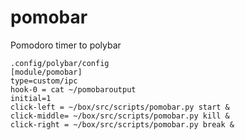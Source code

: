 # pomobar
Pomodoro timer to polybar

~~~
.config/polybar/config
[module/pomobar]
type=custom/ipc
hook-0 = cat ~/pomobaroutput
initial=1
click-left = ~/box/src/scripts/pomobar.py start &
click-middle= ~/box/src/scripts/pomobar.py kill &
click-right = ~/box/src/scripts/pomobar.py break &
~~~
